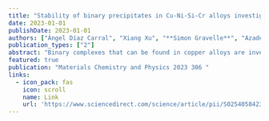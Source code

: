 ```yaml
---
title: "Stability of binary precipitates in Cu-Ni-Si-Cr alloys investigated through active learning"
date: 2023-01-01
publishDate: 2023-01-01
authors: ["Ángel Díaz Carral", "Xiang Xu", "**Simon Gravelle**", "Azade YazdanYar", "Siegfried Schmauder", "Maria Fyta"]
publication_types: ["2"]
abstract: "Binary complexes that can be found in copper alloys are investigated in this work through a combination of computer simulations and machine learning. Copper alloys are made of a copper matrix and a combination of single alloying elements in n-ary forms. Due to the coexistence of different types of phases in this matrix, complex regions exist for which information on their precise atomistic structure is missing. In order to uncover such information, we apply active learning and generate moment tensor potentials. This development is based on quantum-mechanical calculations. This approach allows the on-the-fly relaxation of many thousands of potentially novel candidates and check their stability. The ground-state energy of these structures is used to build active learning-generated convex hulls, which are in turn being compared to those from the simulations and the AFLOW database. This procedure provides an …"
featured: true
publication: "Materials Chemistry and Physics 2023 306 "
links:
  - icon_pack: fas
    icon: scroll
    name: Link
    url: 'https://www.sciencedirect.com/science/article/pii/S0254058423007617'
---
```

